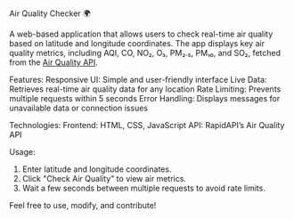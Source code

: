  Air Quality Checker 🌍

A web-based application that allows users to check real-time air quality based on latitude and longitude coordinates. The app displays key air quality metrics, including AQI, CO, NO₂, O₃, PM₂.₅, PM₁₀, and SO₂, fetched from the [Air Quality API](https://rapidapi.com). 

Features:
Responsive UI: Simple and user-friendly interface
Live Data: Retrieves real-time air quality data for any location
Rate Limiting: Prevents multiple requests within 5 seconds
Error Handling: Displays messages for unavailable data or connection issues

Technologies:
Frontend: HTML, CSS, JavaScript
API: RapidAPI’s Air Quality API

Usage:
1. Enter latitude and longitude coordinates.
2. Click "Check Air Quality" to view air metrics.
3. Wait a few seconds between multiple requests to avoid rate limits.

Feel free to use, modify, and contribute!
